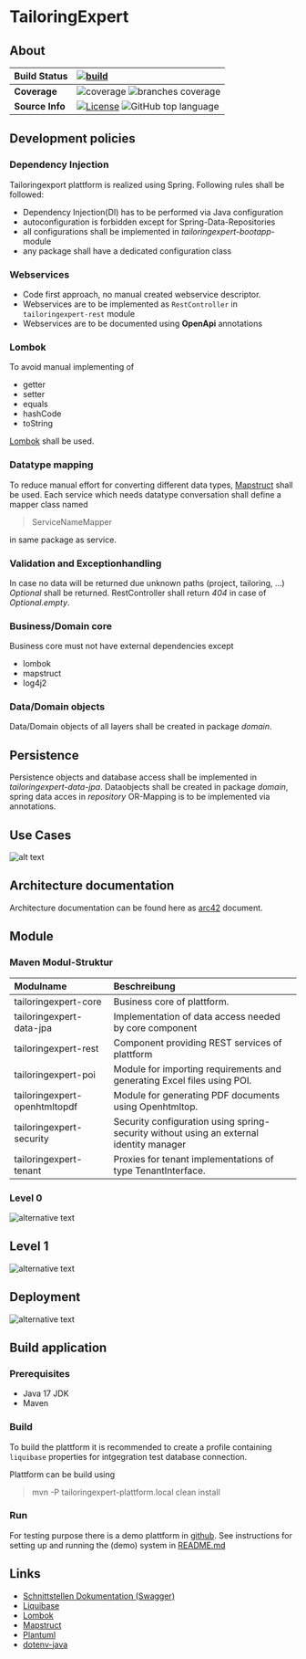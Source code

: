# TailoringExpert

## About

| __Build Status__ | [![build](https://github.com/tailoringexpert/plattform/actions/workflows/build.yml/badge.svg)](https://github.com/tailoringexpert/plattform/actions/workflows/build.yml) |
|:-----------------| :--- |
| __Coverage__     | ![coverage](../badges/jacoco.svg) ![branches coverage](../badges/branches.svg) |
| __Source Info__  | [![License](https://img.shields.io/github/license/tailoringexpert/plattform)](https://github.com/tailoringexpert/plattform/blob/main/LICENSE) ![GitHub top language](https://img.shields.io/github/languages/top/tailoringexpert/plattform) |

## Development policies

### Dependency Injection

Tailoringexport plattform is realized using Spring. Following rules shall be followed:

* Dependency Injection(DI) has to be performed via Java configuration
* autoconfiguration is forbidden except for Spring-Data-Repositories
* all configurations shall be implemented in _tailoringexpert-bootapp_-module
* any package shall have a dedicated configuration class

### Webservices
*	Code first approach, no manual created webservice descriptor.
*	Webservices are to be implemented as `RestController` in `tailoringexpert-rest` module
*	Webservices are to be documented using **OpenApi** annotations

### Lombok

To avoid manual implementing of

*	getter
*	setter
*	equals
*	hashCode
*	toString

[Lombok](https://projectlombok.org "Lombok") shall be used.

### Datatype mapping

To reduce manual effort for converting different data types, [Mapstruct](https://mapstruct.org/) shall be used.
Each service which needs datatype conversation shall define a mapper class named 
  
> ServiceNameMapper

in same package as service.

### Validation and Exceptionhandling

In case no data will be returned due unknown paths (project, tailoring, ...) _Optional_ shall be returned.
RestController shall return _404_ in case of _Optional.empty_.

### Business/Domain core

Business core must not have external dependencies except 

* lombok
* mapstruct
* log4j2

### Data/Domain objects

Data/Domain objects of all layers shall be created in package _domain_.

## Persistence

Persistence objects and database access shall be implemented in _tailoringexpert-data-jpa_.
Dataobjects shall be created in package _domain_, spring data acces in _repository_
OR-Mapping is to be implemented via annotations.


## Use Cases

![alt text](https://www.plantuml.com/plantuml/proxy?cache=no&src=https://raw.github.com/tailoringexpert/plattform/main/src/site/arc42/plantuml/Usecases.plantuml "Usecases")

## Architecture documentation

Architecture documentation can be found here as [arc42](src/site/arc42/tailoringexpert.adoc) document.

## Module

### Maven Modul-Struktur

| Modulname                | Beschreibung                                                                                                                 |
|:-------------------------|:-----------------------------------------------------------------------------------------------------------------------------|
| tailoringexpert-core     | Business core of plattform.                                                                                                  |
| tailoringexpert-data-jpa | Implementation of data access needed by core component                                                                       |
| tailoringexpert-rest     | Component providing REST services of plattform                                                                               |
| tailoringexpert-poi      | Module for importing requirements and generating Excel files using POI.                                                      | 
| tailoringexpert-openhtmltopdf   | Module for generating PDF documents using  Openhtmltop.                                                                      | 
| tailoringexpert-security | Security configuration using spring-security without using an external identity manager                                      |
| tailoringexpert-tenant   | Proxies for tenant implementations of type TenantInterface. |

### Level 0

![alternative text](https://www.plantuml.com/plantuml/proxy?cache=no&src=https://raw.github.com/tailoringexpert/plattform/main/src/site/arc42/plantuml/level0.plantuml "Level 0")

## Level 1

![alternative text](https://www.plantuml.com/plantuml/proxy?cache=no&src=https://raw.github.com/tailoringexpert/plattform/main/src/site/arc42/plantuml/TailoringWhitebox.plantuml "Level 1")

## Deployment

![alternative text](https://www.plantuml.com/plantuml/proxy?cache=no&src=https://raw.github.com/tailoringexpert/plattform/main/src/site/arc42/plantuml/DeploymentDocker.plantuml "Deployment")

## Build application

### Prerequisites

- Java 17 JDK
- Maven

### Build

To build the plattform it is recommended to create a profile containing `liquibase` properties for intgegration test
database connection.

Plattform can be build using

> mvn -P tailoringexpert-plattform.local clean install

### Run

For testing purpose there is a demo plattform in [github](https://github.com/tailoringexpert/demo).
See instructions for setting up and running the (demo) system in [README.md](tailoringexpert-integrationtest/README.md)

## Links

- [Schnittstellen Dokumentation (Swagger)](http://localhost:8080/swagger-ui.html#/)
- [Liquibase](https://www.liquibase.org/)
- [Lombok](https://projectlombok.org/)
- [Mapstruct](https://mapstruct.org/)
- [Plantuml](https://plantuml.com/)
- [dotenv-java](https://github.com/cdimascio/dotenv-java) 
